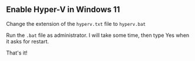 ## Enable Hyper-V in Windows 11

Change the extension of the `hyperv.txt` file to `hyperv.bat`

Run the `.bat` file as administrator. I will take some time, then type Yes when it asks for restart.

That's it!
